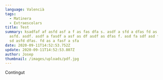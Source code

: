 ```yaml
---
language: Valencià
tags:
  - Matinera
  - Extraescolars
title: Test
summary: ksadfaf af asfd asf a f as fas dfa s. asdf a sfd a dfas fd as asdf
  asfd. asdf. asdf a fasdf a asf as df asdf as dfas f. asd fa sdf asd f sfdadfa
  sd asfd dfas. fd as a fasf a sfa
date: 2020-09-11T14:52:53.752Z
update: 2020-09-11T14:52:53.807Z
author: Josep
thumbnail: /images/uploads/pdf.jpg
---
```

Contingut